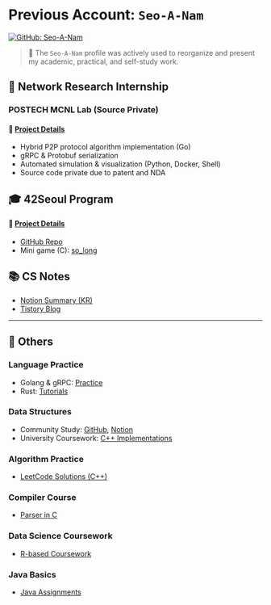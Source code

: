 # Previous Account: `Seo-A-Nam`  
[![GitHub: Seo-A-Nam](https://img.shields.io/badge/GitHub-Seo--A--Nam-181717?logo=github&style=flat-square)](https://github.com/Seo-A-Nam)

> 🔸 The `Seo-A-Nam` profile was actively used to reorganize and present my academic, practical, and self-study work.
  
## 🔬 Network Research Internship  

### **POSTECH MCNL Lab (Source Private)**  

#### 🔗 [Project Details](https://educated-tarsier-f16.notion.site/POSTECH-MCNL-Network-Research-Intern-2139bf46184a8015b647e67e4793e66c)

- Hybrid P2P protocol algorithm implementation (Go)
- gRPC & Protobuf serialization  
- Automated simulation & visualization (Python, Docker, Shell)  
- Source code private due to patent and NDA


## 🎓 42Seoul Program  

#### 🔗 [Project Details](https://educated-tarsier-f16.notion.site/42Seoul-Systems-Programming-2139bf46184a80bd82e0d328a372fa0c)

- [GitHub Repo](https://github.com/Seo-A-Nam/42Seoul)  
- Mini game (C): [so_long](https://github.com/Seo-A-Nam/42_so_long)  

## 📚 CS Notes  
- [Notion Summary (KR)](https://educated-tarsier-f16.notion.site/c7ee525768c7470a8f3117cb93a8bda6?pvs=4)  
- [Tistory Blog](https://nsa901.tistory.com?lang=en)

---

## 📖 Others

### Language Practice  
- Golang & gRPC: [Practice](https://github.com/Seo-A-Nam/ETC)  
- Rust: [Tutorials](https://github.com/Seo-A-Nam/RUST_practice)

### Data Structures  
- Community Study: [GitHub](https://github.com/Seo-A-Nam/data_structure), [Notion](https://educated-tarsier-f16.notion.site/42-0bf133032f0043afade2a50541b6a48b?pvs=4)  
- University Coursework: [C++ Implementations](https://github.com/Seo-A-Nam/school_Data-Structure)

### Algorithm Practice  
- [LeetCode Solutions (C++)](https://github.com/Seo-A-Nam/Study_pair/tree/main/senam)

### Compiler Course  
- [Parser in C](https://github.com/Seo-A-Nam/kau-compiler)

### Data Science Coursework  
- [R-based Coursework](https://github.com/Seo-A-Nam/kau_data_science)

### Java Basics  
- [Java Assignments](https://github.com/Seo-A-Nam/school-JAVA)

